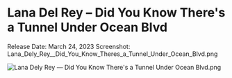 # Lana Del Rey – Did You Know There's a Tunnel Under Ocean Blvd

Release Date: March 24, 2023
Screenshot: Lana_Dely_Rey__Did_You_Know_Theres_a_Tunnel_Under_Ocean_Blvd.png

![Lana Dely Rey — Did You Know There's a Tunnel Under Ocean Blvd.png](Lana%20Del%20Rey%20%E2%80%93%20Did%20You%20Know%20There's%20a%20Tunnel%20Under%2027ad3798725d815cb935c52460dbeca3/Lana_Dely_Rey__Did_You_Know_Theres_a_Tunnel_Under_Ocean_Blvd.png)